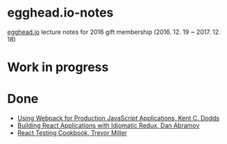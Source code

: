 # egghead.io-notes

[egghead.io](https://egghead.io/) lecture notes for 2016 gift membership (2016. 12. 19 ~ 2017. 12. 18)

# Work in progress

# Done

- [Using Webpack for Production JavaScript Applications, Kent C. Dodds](https://github.com/taehwanno/egghead.io-notes/blob/master/Using-Webpack-for-Production-JavaScript-Applications.md)
- [Building React Applications with Idiomatic Redux, Dan Abramov](https://github.com/taehwanno/egghead.io-notes/blob/master/Building-React-Applications-with-Idiomatic-Redux.md)  
- [React Testing Cookbook, Trevor Miller](https://github.com/taehwanno/egghead.io-notes/blob/master/React-Testing-Cookbook.md)
